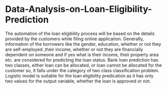 # Data-Analysis-on-Loan-Eligibility-Prediction
The automation of the loan eligibility process will be based on the details provided by the customers while filing online application. Generally, information of the borrowers like the gender, education, whether or not they are self-employed ,their income, whether or not they are financially dependent on someone and if yes what is their income, their property area etc. are considered for predicting the loan status. Bank loan prediction has two classes, either loan can be allocated, or loan cannot be allocated for the customer so, it falls under the category of two class classification problem. Logistic model is suitable for the loan eligibility predication as it has only two values for the output variable, whether the loan is approved or not.
